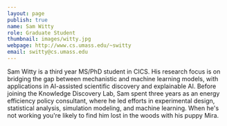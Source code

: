 ```yaml
---
layout: page
publish: true
name: Sam Witty
role: Graduate Student
thumbnail: images/witty.jpg
webpage: http://www.cs.umass.edu/~switty
email: switty@cs.umass.edu
---
```


Sam Witty is a third year MS/PhD student in CICS. His research focus is on bridging the gap between mechanistic and machine learning models, with applications in AI-assisted scientific discovery and explainable AI. Before joining the Knowledge Discovery Lab, Sam spent three years as an energy efficiency policy consultant, where he led efforts in experimental design, statistical analysis, simulation modeling, and machine learning. When he's not working you're likely to find him lost in the woods with his puppy Mira.
